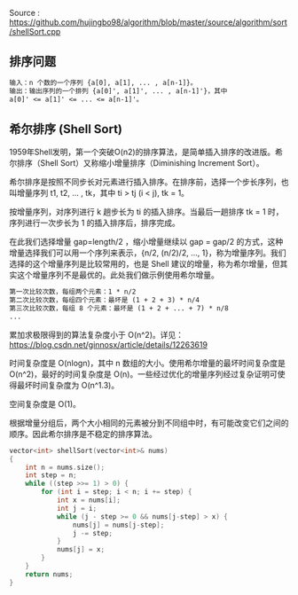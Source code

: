 <!--
 * @Author : Hu Jingbo
 * @Date   : 2021-10-06
-->

Source : <https://github.com/hujingbo98/algorithm/blob/master/source/algorithm/sort/shellSort.cpp>

## 排序问题

```txt
输入：n 个数的一个序列 {a[0], a[1], ... , a[n-1]}。
输出：输出序列的一个排列 {a[0]', a[1]', ... , a[n-1]'}，其中 
a[0]' <= a[1]' <= ... <= a[n-1]'。
```

## 希尔排序 (Shell Sort)

1959年Shell发明，第一个突破O(n2)的排序算法，是简单插入排序的改进版。希尔排序（Shell Sort）又称缩小增量排序（Diminishing Increment Sort）。

希尔排序是按照不同步长对元素进行插入排序。在排序前，选择一个步长序列，也叫增量序列 t1, t2, ... , tk，其中 ti > tj (i < j), tk = 1。

按增量序列，对序列进行 k 趟步长为 ti 的插入排序。当最后一趟排序 tk = 1 时，序列进行一次步长为 1 的插入排序后，排序完成。

在此我们选择增量 gap=length/2 ，缩小增量继续以 gap = gap/2 的方式，这种增量选择我们可以用一个序列来表示，{n/2, (n/2)/2, ..., 1}，称为增量序列。我们选择的这个增量序列是比较常用的，也是 Shell 建议的增量，称为希尔增量，但其实这个增量序列不是最优的。此处我们做示例使用希尔增量。

```txt
第一次比较次数，每组两个元素：1 * n/2
第二次比较次数，每组四个元素：最坏是 (1 + 2 + 3) * n/4
第三次比较次数，每组 8 个元素：最坏是 (1 + 2 + ... + 7) * n/8
...
```

累加求极限得到的算法复杂度小于 O(n^2)。详见：<https://blog.csdn.net/ginnosx/article/details/12263619>

时间复杂度是 O(nlogn)，其中 n 数组的大小。使用希尔增量的最坏时间复杂度是 O(n^2)，最好的时间复杂度是 O(n)。一些经过优化的增量序列经过复杂证明可使得最坏时间复杂度为 O(n^1.3)。

空间复杂度是 O(1)。

根据增量分组后，两个大小相同的元素被分到不同组中时，有可能改变它们之间的顺序。因此希尔排序是不稳定的排序算法。

```c++
vector<int> shellSort(vector<int>& nums)
{
    int n = nums.size();
    int step = n;
    while ((step >>= 1) > 0) {
        for (int i = step; i < n; i += step) {
            int x = nums[i];
            int j = i;
            while (j - step >= 0 && nums[j-step] > x) {
                nums[j] = nums[j-step];
                j -= step;
            }
            nums[j] = x;
        }
    }
    return nums;
}
```
